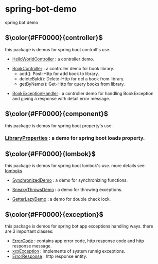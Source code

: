 # spring-bot-demo
spring bot demo

## $\color{#FF0000}{controller}$
this package is demos for spring boot controll's use.

* [HelloWorldController](./src/main/java/com/spring/bot/demo/controller/HelloWorldController.java) : a controller demo.
+ [BookController](./src/main/java/com/spring/bot/demo/controller/BookController.java) : a controller demo for book library. 
  - add(): Post-Http for add book to library.
  - deleteById(): Delete-Http for del a book from library.
  - getByName(): Get-Http for query books from library.
* [BookExceptionHandler](./src/main/java/com/spring/bot/demo/controller/BookExceptionHandler.java) : a controller demo for handling BookException and giving a response with detail error message. 

## $\color{#FF0000}{component}$
this package is demos for spring boot property's use.

### [LibraryProperties](./src/main/java/com/spring/bot/demo/component/LibraryProperties.java) :  a demo for spring boot loads property.

## $\color{#FF0000}{lombok}$
this package is demos for spring boot lombok's use. more details see: [lomboks](https://hezhiqiang8909.gitbook.io/java/docs/javalib/lombok)

* [SynchronizedDemo](./src/main/java/com/spring/bot/demo/lombok/SynchronizedDemo.java) :  a demo for synchronizing functions.

* [SneakyThrowsDemo](./src/main/java/com/spring/bot/demo/lombok/SneakyThrowsDemo.java) :  a demo for throwing exceptions.

* [GetterLazyDemo](./src/main/java/com/spring/bot/demo/lombok/GetterLazyDemo.java) :  a demo for double check lock.

## $\color{#FF0000}{exception}$
this package is demos for spring bot app exceptions handling ways. there are 3 important classes: 
* [ErrorCode](./src/main/java/com/spring/bot/demo/exception/ErrorCode.java) :  contains app error code, http response code and http response message.
* [xxxException](./src/main/java/com/spring/bot/demo/exception/BaseException.java) : implements of system runnig exceptions.
* [ErrorResponse](./src/main/java/com/spring/bot/demo/exception/ErrorResponse.java) : http response entity.